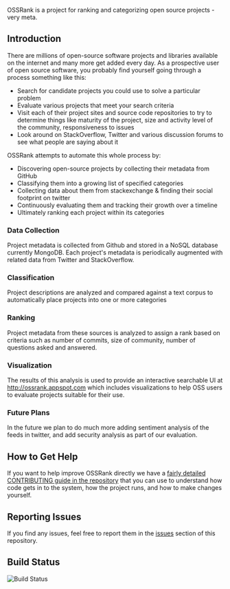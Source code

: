 
OSSRank is a project for ranking and categorizing open source projects - very meta.

## Introduction

There are millions of open-source software projects and libraries available on the internet and many more get added every day.
As a prospective user of open source software, you probably find yourself going through a process something like this:
* Search for candidate projects you could use to solve a particular problem
* Evaluate various projects that meet your search criteria
* Visit each of their project sites and source code repositories to try to determine things like maturity of the project, size and activity level of the community, responsiveness to issues 
* Look around on StackOverflow, Twitter and various discussion forums to see what people are saying about it

OSSRank attempts to automate this whole process by: 
* Discovering open-source projects by collecting their metadata from GitHub 
* Classifying them into a growing list of specified categories
* Collecting data about them from stackexchange & finding their social footprint on twitter
* Continuously evaluating them and tracking their growth over a timeline
* Ultimately ranking each project within its categories

### Data Collection
Project metadata is collected from Github and stored in a NoSQL database currently MongoDB.  Each project's metadata is periodically augmented with related data from Twitter and StackOverflow. 

### Classification
Project descriptions are analyzed and compared against a text corpus to automatically place projects into one or more categories   

### Ranking 
Project metadata from these sources is analyzed to assign a rank based on criteria such as number of commits, size of community, number of questions asked and answered. 

### Visualization
The results of this analysis is used to provide an interactive searchable UI at http://ossrank.appspot.com which includes visualizations to help OSS users to evaluate projects suitable for their use. 

### Future Plans
In the future we plan to do much more adding sentiment analysis of the feeds in twitter, and add security analysis as part of our evaluation.

## How to Get Help

If you want to help improve OSSRank directly we have a
[fairly detailed CONTRIBUTING guide in the repository][contrib] that you can
use to understand how code gets in to the system, how the project runs, and
how to make changes yourself.

## Reporting Issues

If you find any issues, feel free to report them in the [issues][issues] section of this repository.



[contrib]:      CONTRIBUTING.md
[license]:      LICENSE
[issues]:       https://github.com/csc/OSSRank/issues


## Build Status
![Build Status](https://travis-ci.org/theroys/OSSRank.svg?branch=master)
